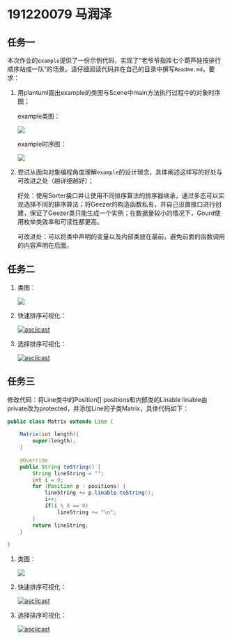 # 191220079 马润泽

## 任务一
本次作业的`example`提供了一份示例代码，实现了“老爷爷指挥七个葫芦娃按排行顺序站成一队”的场景。请仔细阅读代码并在自己的目录中撰写`Readme.md`，要求：

1. 用plantuml画出example的类图与Scene中main方法执行过程中的对象时序图；

   example类图：

   ![](http://www.plantuml.com/plantuml/proxy?cache=no&src=https://raw.githubusercontent.com/jwork-2021/jw02-Mars-Z777/master/191220079/uml/example_characters.pu)

   example时序图：

   ![](http://www.plantuml.com/plantuml/proxy?cache=no&src=https://raw.githubusercontent.com/jwork-2021/jw02-Mars-Z777/master/191220079/uml/example_timeline.pu)

2. 尝试从面向对象编程角度理解`example`的设计理念，具体阐述这样写的好处与可改进之处（越详细越好）；

   好处：使用Sorter接口并让使用不同排序算法的排序器继承，通过多态可以实现选择不同的排序算法；将Geezer的构造函数私有，并自己设置接口进行创建，保证了Geezer类只能生成一个实例；在数据量较小的情况下，Gourd使用枚举类效率和可读性都更高。

   可改进处：可以将类中声明的变量以及内部类放在最前，避免前面的函数调用的内容声明在后面。



## 任务二

1. 类图：

   ![](http://www.plantuml.com/plantuml/proxy?cache=no&src=https://raw.githubusercontent.com/jwork-2021/jw02-Mars-Z777/master/191220079/uml/task2_characters.pu)

2. 快速排序可视化：

   [![asciicast](https://asciinema.org/a/Dlk5jyfMFkk5lKmkRy279VoBG.svg)](https://asciinema.org/a/Dlk5jyfMFkk5lKmkRy279VoBG)

3. 选择排序可视化：

   [![asciicast](https://asciinema.org/a/89rP6Po70JkBOcQFveOXG5C6k.svg)](https://asciinema.org/a/89rP6Po70JkBOcQFveOXG5C6k)

   


## 任务三

修改代码：将Line类中的Position[] positions和内部类的Linable linable由private改为protected，并添加Line的子类Matrix，具体代码如下：

```java
public class Matrix extends Line {
	
	Matrix(int length){
		super(length);
	}
	
	@Override
    public String toString() {
        String lineString = "";
        int i = 0;
        for (Position p : positions) {
            lineString += p.linable.toString();
            i++;
            if(i % 8 == 0)
            	lineString += "\n";
        }
        return lineString;
    }
	
}
```



1. 类图：

   ![](http://www.plantuml.com/plantuml/proxy?cache=no&src=https://raw.githubusercontent.com/jwork-2021/jw02-Mars-Z777/master/191220079/uml/task2_characters.pu)

2. 快速排序可视化：

   [![asciicast](https://asciinema.org/a/437839.svg)](https://asciinema.org/a/437839)

3. 选择排序可视化：

   [![asciicast](https://asciinema.org/a/437840.svg)](https://asciinema.org/a/437840)
